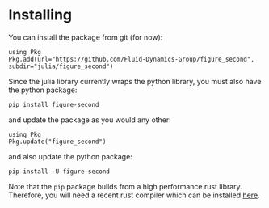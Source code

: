 # Installing

You can install the package from git (for now):

```
using Pkg
Pkg.add(url="https://github.com/Fluid-Dynamics-Group/figure_second", subdir="julia/figure_second")
```

Since the julia library currently wraps the python library, you must also have the python package:

```
pip install figure-second
```

and update the package as you would any other:

```
using Pkg
Pkg.update("figure_second")
```

and also update the python package:

```
pip install -U figure-second
```

Note that the `pip` package builds from a high performance rust library. Therefore, you will need
a recent rust compiler which can be installed [here](https://www.rust-lang.org/tools/install).
